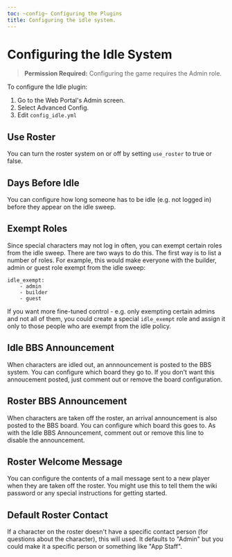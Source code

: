 ```yaml
---
toc: ~config~ Configuring the Plugins
title: Configuring the idle system.
---
```

# Configuring the Idle System

> **Permission Required:** Configuring the game requires the Admin role.

To configure the Idle plugin:

1. Go to the Web Portal's Admin screen.  
2. Select Advanced Config.
3. Edit `config_idle.yml`

## Use Roster

You can turn the roster system on or off by setting `use_roster` to true or false.

## Days Before Idle

You can configure how long someone has to be idle (e.g. not logged in) before they appear on the idle sweep.

## Exempt Roles

Since special characters may not log in often, you can exempt certain roles from the idle sweep.  There are two ways to do this.  The first way is to list a number of roles.  For example, this would make everyone with the builder, admin or guest role exempt from the idle sweep:

    idle_exempt:
        - admin
        - builder
        - guest

If you want more fine-tuned control - e.g. only exempting certain admins and not all of them, you could create a special `idle_exempt` role and assign it only to those people who are exempt from the idle policy.

## Idle BBS Announcement

When characters are idled out, an annnouncement is posted to the BBS system.  You can configure which board they go to.  If you don't want this annoucement posted, just comment out or remove the board configuration.

## Roster BBS Announcement

When characters are taken off the roster, an arrival announcement is also posted to the BBS board.  You can configure which board this goes to.  As with the Idle BBS Announcement, comment out or remove this line to disable the announcement.

## Roster Welcome Message

You can configure the contents of a mail message sent to a new player when they are taken off the roster.  You might use this to tell them the wiki password or any special instructions for getting started.

## Default Roster Contact

If a character on the roster doesn't have a specific contact person (for questions about the character), this will used.  It defaults to "Admin" but you could make it a specific person or something like "App Staff".